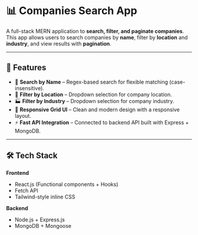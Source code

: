 # 📊 Companies Search App

A full-stack MERN application to **search, filter, and paginate companies**.  
This app allows users to search companies by **name**, filter by **location** and **industry**, and view results with **pagination**.

---

## 🚀 Features

- 🔎 **Search by Name** – Regex-based search for flexible matching (case-insensitive).
- 📍 **Filter by Location** – Dropdown selection for company location.
- 🏭 **Filter by Industry** – Dropdown selection for company industry.
- 🎨 **Responsive Grid UI** – Clean and modern design with a responsive layout.
- ⚡ **Fast API Integration** – Connected to backend API built with Express + MongoDB.

---

## 🛠️ Tech Stack

**Frontend**
- React.js (Functional components + Hooks)
- Fetch API
- Tailwind-style inline CSS

**Backend**
- Node.js + Express.js
- MongoDB + Mongoose